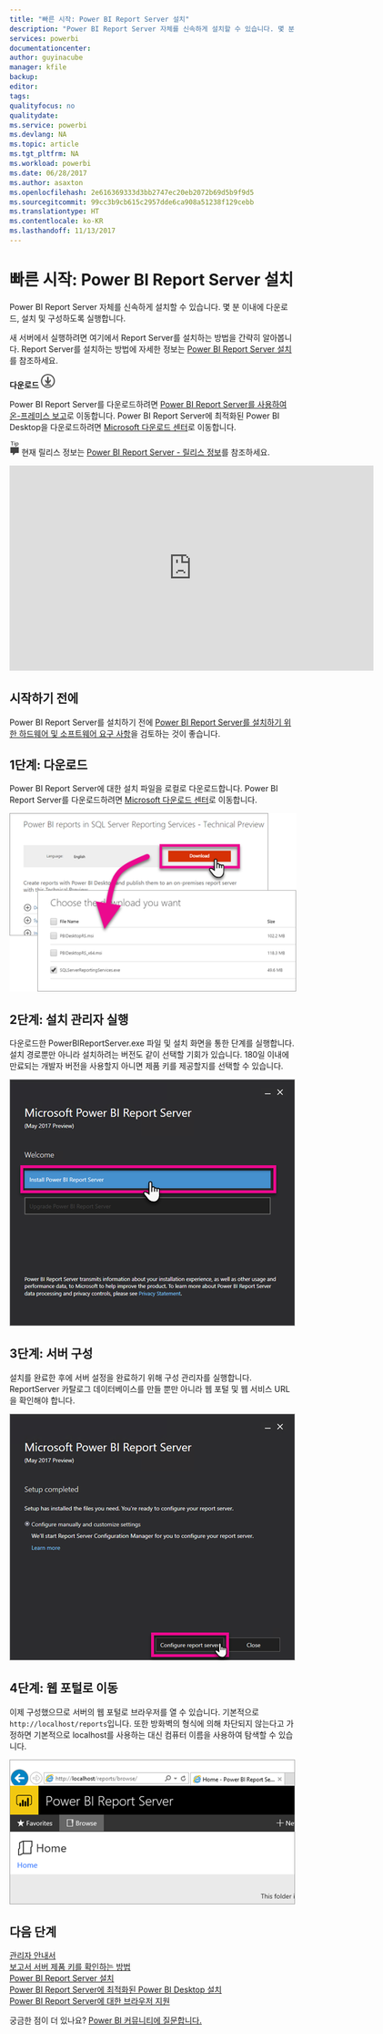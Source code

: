 ```yaml
---
title: "빠른 시작: Power BI Report Server 설치"
description: "Power BI Report Server 자체를 신속하게 설치할 수 있습니다. 몇 분 이내에 다운로드, 설치 및 구성하도록 실행합니다."
services: powerbi
documentationcenter: 
author: guyinacube
manager: kfile
backup: 
editor: 
tags: 
qualityfocus: no
qualitydate: 
ms.service: powerbi
ms.devlang: NA
ms.topic: article
ms.tgt_pltfrm: NA
ms.workload: powerbi
ms.date: 06/28/2017
ms.author: asaxton
ms.openlocfilehash: 2e616369333d3bb2747ec20eb2072b69d5b9f9d5
ms.sourcegitcommit: 99cc3b9cb615c2957dde6ca908a51238f129cebb
ms.translationtype: HT
ms.contentlocale: ko-KR
ms.lasthandoff: 11/13/2017
---
```

# <a name="quickstart-install-power-bi-report-server"></a>빠른 시작: Power BI Report Server 설치
Power BI Report Server 자체를 신속하게 설치할 수 있습니다. 몇 분 이내에 다운로드, 설치 및 구성하도록 실행합니다.

새 서버에서 실행하려면 여기에서 Report Server를 설치하는 방법을 간략히 알아봅니다. Report Server를 설치하는 방법에 자세한 정보는 [Power BI Report Server 설치](install-report-server.md)를 참조하세요.

 **다운로드** ![다운로드](media/quickstart-install-report-server/download.png "다운로드")

Power BI Report Server를 다운로드하려면 [Power BI Report Server를 사용하여 온-프레미스 보고](https://powerbi.microsoft.com/report-server/)로 이동합니다. Power BI Report Server에 최적화된 Power BI Desktop을 다운로드하려면 [Microsoft 다운로드 센터](https://go.microsoft.com/fwlink/?linkid=837581)로 이동합니다.

![팁](media/quickstart-install-report-server/fyi-tip.png "팁") 현재 릴리스 정보는 [Power BI Report Server - 릴리스 정보](release-notes.md)를 참조하세요.

<iframe width="640" height="360" src="https://www.youtube.com/embed/zacaEb9A4F0?showinfo=0" frameborder="0" allowfullscreen></iframe>

## <a name="before-you-begin"></a>시작하기 전에
Power BI Report Server를 설치하기 전에 [Power BI Report Server를 설치하기 위한 하드웨어 및 소프트웨어 요구 사항](system-requirements.md)을 검토하는 것이 좋습니다.

## <a name="step-1-download"></a>1단계: 다운로드
Power BI Report Server에 대한 설치 파일을 로컬로 다운로드합니다. Power BI Report Server를 다운로드하려면 [Microsoft 다운로드 센터](https://go.microsoft.com/fwlink/?linkid=839351)로 이동합니다.

![Power BI Report Server 다운로드](media/quickstart-install-report-server/download-pbireportserver.png)

## <a name="step-2-run-installer"></a>2단계: 설치 관리자 실행
다운로드한 PowerBIReportServer.exe 파일 및 설치 화면을 통한 단계를 실행합니다. 설치 경로뿐만 아니라 설치하려는 버전도 같이 선택할 기회가 있습니다. 180일 이내에 만료되는 개발자 버전을 사용할지 아니면 제품 키를 제공할지를 선택할 수 있습니다.

![Power BI Report Server 설치](media/quickstart-install-report-server/pbireportserver-install.png)

## <a name="step-3-configure-the-server"></a>3단계: 서버 구성
설치를 완료한 후에 서버 설정을 완료하기 위해 구성 관리자를 실행합니다. ReportServer 카탈로그 데이터베이스를 만들 뿐만 아니라 웹 포털 및 웹 서비스 URL을 확인해야 합니다.

![Power BI Report Server 구성](media/quickstart-install-report-server/pbireportserver-configure.png)

## <a name="step-4-browse-to-web-portal"></a>4단계: 웹 포털로 이동
이제 구성했으므로 서버의 웹 포털로 브라우저를 열 수 있습니다. 기본적으로 `http://localhost/reports`입니다. 또한 방화벽의 형식에 의해 차단되지 않는다고 가정하면 기본적으로 localhost를 사용하는 대신 컴퓨터 이름을 사용하여 탐색할 수 있습니다.

![Power BI Report Server 웹 포털](media/quickstart-install-report-server/web-portal.png)

## <a name="next-steps"></a>다음 단계
[관리자 안내서](admin-handbook-overview.md)  
[보고서 서버 제품 키를 확인하는 방법](find-product-key.md)  
[Power BI Report Server 설치](install-report-server.md)  
[Power BI Report Server에 최적화된 Power BI Desktop 설치](install-powerbi-desktop.md)  
[Power BI Report Server에 대한 브라우저 지원](browser-support.md)

궁금한 점이 더 있나요? [Power BI 커뮤니티에 질문합니다.](https://community.powerbi.com/)

